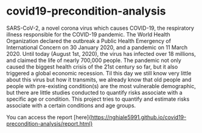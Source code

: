# covid19-precondition-analysis

SARS-CoV-2, a novel corona virus which causes COVID-19, the respiratory illness responsible for the COVID-19 pandemic. The World Health Organization declared the outbreak a Public Health Emergency of International Concern on 30 January 2020, and a pandemic on 11 March 2020. Until today (August 1st, 2020), the virus has infected over 18 millions, and claimed the life of nearly 700,000 people. The pandemic not only caused the biggest health crisis of the 21st century so far, but it also triggered a global economic recession. Til this day we still know very little about this virus but how it transmits, we already know that old people and people with pre-existing condition(s) are the most vulnerable demographic, but there are little studies conducted to quantify risks associate with a specific age or condition. This project tries to quantify and estimate risks associate with a certain conditions and age groups.

You can access the report [here]{https://nghiale5991.github.io/covid19-precondition-analysis/report.html}
